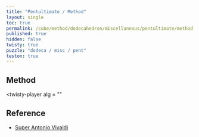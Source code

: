 ```yaml
---
title: "Pentultimate / Method"
layout: single
toc: true
permalink: /cube/method/dodecahedron/miscellaneous/pentultimate/method
published: true
hidden: false
twisty: true
puzzle: "dodeca / misc / pent"
teston: true
---
```

<span
  id     = "cube"
  puzzle = "{{page.puzzle}}"
  teston = "{{page.teston}}"
  experimental-stickering   = "full"
  experimental-setup-alg    = ""
  experimental-setup-anchor = "end" >
</span>

<head>
  <base target="_blank">
</head>



## Method

<twisty-player
  alg = ""
></twisty-player>



## Reference

- [Super Antonio Vivaldi](https://youtu.be/raeskk-whbU)